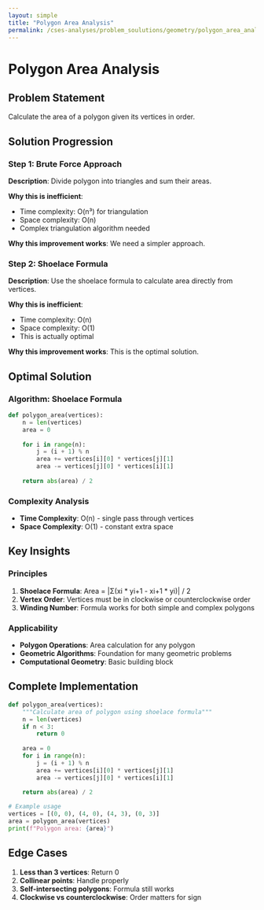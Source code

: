 ```yaml
---
layout: simple
title: "Polygon Area Analysis"
permalink: /cses-analyses/problem_soulutions/geometry/polygon_area_analysis
---
```



# Polygon Area Analysis

## Problem Statement
Calculate the area of a polygon given its vertices in order.

## Solution Progression

### Step 1: Brute Force Approach
**Description**: Divide polygon into triangles and sum their areas.

**Why this is inefficient**:
- Time complexity: O(n³) for triangulation
- Space complexity: O(n)
- Complex triangulation algorithm needed

**Why this improvement works**: We need a simpler approach.

### Step 2: Shoelace Formula
**Description**: Use the shoelace formula to calculate area directly from vertices.

**Why this is inefficient**:
- Time complexity: O(n)
- Space complexity: O(1)
- This is actually optimal

**Why this improvement works**: This is the optimal solution.

## Optimal Solution

### Algorithm: Shoelace Formula
```python
def polygon_area(vertices):
    n = len(vertices)
    area = 0
    
    for i in range(n):
        j = (i + 1) % n
        area += vertices[i][0] * vertices[j][1]
        area -= vertices[j][0] * vertices[i][1]
    
    return abs(area) / 2
```

### Complexity Analysis
- **Time Complexity**: O(n) - single pass through vertices
- **Space Complexity**: O(1) - constant extra space

## Key Insights

### Principles
1. **Shoelace Formula**: Area = |Σ(xi * yi+1 - xi+1 * yi)| / 2
2. **Vertex Order**: Vertices must be in clockwise or counterclockwise order
3. **Winding Number**: Formula works for both simple and complex polygons

### Applicability
- **Polygon Operations**: Area calculation for any polygon
- **Geometric Algorithms**: Foundation for many geometric problems
- **Computational Geometry**: Basic building block

## Complete Implementation

```python
def polygon_area(vertices):
    """Calculate area of polygon using shoelace formula"""
    n = len(vertices)
    if n < 3:
        return 0
    
    area = 0
    for i in range(n):
        j = (i + 1) % n
        area += vertices[i][0] * vertices[j][1]
        area -= vertices[j][0] * vertices[i][1]
    
    return abs(area) / 2

# Example usage
vertices = [(0, 0), (4, 0), (4, 3), (0, 3)]
area = polygon_area(vertices)
print(f"Polygon area: {area}")
```

## Edge Cases
1. **Less than 3 vertices**: Return 0
2. **Collinear points**: Handle properly
3. **Self-intersecting polygons**: Formula still works
4. **Clockwise vs counterclockwise**: Order matters for sign 